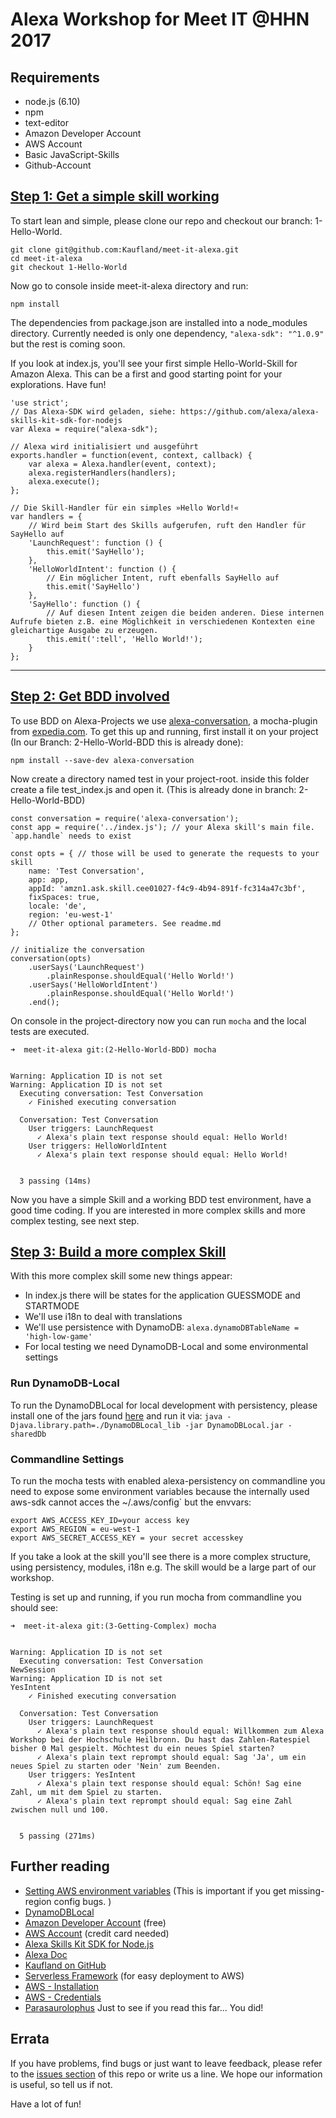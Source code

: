 # Alexa Workshop for Meet IT @HHN 2017

## Requirements

- node.js (6.10)
- npm
- text-editor
- Amazon Developer Account
- AWS Account
- Basic JavaScript-Skills
- Github-Account

## [Step 1: Get a simple skill working](https://github.com/Kaufland/meet-it-alexa/tree/1-Hello-World)

To start lean and simple, please clone our repo and checkout our branch: 1-Hello-World. 

````
git clone git@github.com:Kaufland/meet-it-alexa.git
cd meet-it-alexa
git checkout 1-Hello-World

````

Now go to console inside meet-it-alexa directory and run:

```
npm install
```

The dependencies from package.json are installed into a node_modules directory. Currently needed is only one dependency, `"alexa-sdk": "^1.0.9"` but the rest is coming soon.

If you look at index.js, you'll see your first simple Hello-World-Skill for Amazon Alexa. This can be a first and good starting point for your explorations. Have fun!

````
'use strict';
// Das Alexa-SDK wird geladen, siehe: https://github.com/alexa/alexa-skills-kit-sdk-for-nodejs
var Alexa = require("alexa-sdk");

// Alexa wird initialisiert und ausgeführt
exports.handler = function(event, context, callback) {
    var alexa = Alexa.handler(event, context);
    alexa.registerHandlers(handlers);
    alexa.execute();
};

// Die Skill-Handler für ein simples »Hello World!«
var handlers = {
    // Wird beim Start des Skills aufgerufen, ruft den Handler für SayHello auf
    'LaunchRequest': function () {
        this.emit('SayHello');
    },
    'HelloWorldIntent': function () {
        // Ein möglicher Intent, ruft ebenfalls SayHello auf
        this.emit('SayHello')
    },
    'SayHello': function () {
        // Auf diesen Intent zeigen die beiden anderen. Diese internen Aufrufe bieten z.B. eine Möglichkeit in verschiedenen Kontexten eine gleichartige Ausgabe zu erzeugen.
        this.emit(':tell', 'Hello World!');
    }
};

````

---

## [Step 2: Get BDD involved](https://github.com/Kaufland/meet-it-alexa/tree/2-Hello-World-BDD)

To use BDD on Alexa-Projects we use [alexa-conversation](https://www.npmjs.com/package/alexa-conversation), a mocha-plugin from [expedia.com](https://techblog.expedia.com/2017/02/13/conversational-integration-tests-for-your-alexa-skills-nodejs/). To get this up and running, first install it on your project (In our Branch: 2-Hello-World-BDD this is already done):

````
npm install --save-dev alexa-conversation
````

Now create a directory named test in your project-root. inside this folder create a file test_index.js and open it. (This is already done in branch: 2-Hello-World-BDD)

````
const conversation = require('alexa-conversation');
const app = require('../index.js'); // your Alexa skill's main file. `app.handle` needs to exist

const opts = { // those will be used to generate the requests to your skill
    name: 'Test Conversation',
    app: app,
    appId: 'amzn1.ask.skill.cee01027-f4c9-4b94-891f-fc314a47c3bf',
    fixSpaces: true,
    locale: 'de',
    region: 'eu-west-1'
    // Other optional parameters. See readme.md
};

// initialize the conversation
conversation(opts)
    .userSays('LaunchRequest')
        .plainResponse.shouldEqual('Hello World!')
    .userSays('HelloWorldIntent')
        .plainResponse.shouldEqual('Hello World!')
    .end();
````

On console in the project-directory now you can run `mocha` and the local tests are executed.

````
➜  meet-it-alexa git:(2-Hello-World-BDD) mocha


Warning: Application ID is not set
Warning: Application ID is not set
  Executing conversation: Test Conversation
    ✓ Finished executing conversation

  Conversation: Test Conversation
    User triggers: LaunchRequest 
      ✓ Alexa's plain text response should equal: Hello World!
    User triggers: HelloWorldIntent 
      ✓ Alexa's plain text response should equal: Hello World!


  3 passing (14ms)

````

Now you have a simple Skill and a working BDD test environment, have a good time coding. If you are interested in more complex skills and more complex testing, see next step.


## [Step 3: Build a more complex Skill](https://github.com/Kaufland/meet-it-alexa/tree/3-Getting-Complex)

With this more complex skill some new things appear: 
- In index.js there will be states for the application GUESSMODE and STARTMODE
- We'll use i18n to deal with translations
- We'll use persistence with DynamoDB: `alexa.dynamoDBTableName = 'high-low-game'`
- For local testing we need DynamoDB-Local and some environmental settings

### Run DynamoDB-Local

To run the DynamoDBLocal for local development with persistency, please install one of the jars found [here](http://docs.aws.amazon.com/amazondynamodb/latest/developerguide/DynamoDBLocal.html) and run it via: `java -Djava.library.path=./DynamoDBLocal_lib -jar DynamoDBLocal.jar -sharedDb`


### Commandline Settings

To run the mocha tests with enabled alexa-persistency on commandline you need to expose some environment variables because the internally used aws-sdk cannot acces the ~/.aws/config` but the envvars:

```
export AWS_ACCESS_KEY_ID=your access key
export AWS_REGION = eu-west-1
export AWS_SECRET_ACCESS_KEY = your secret accesskey
```

If you take a look at the skill you'll see there is a more complex structure, using persistency, modules, i18n e.g. The skill would be a large part of our workshop.

Testing is set up and running, if you run mocha from commandline you should see:

````
➜  meet-it-alexa git:(3-Getting-Complex) mocha                          


Warning: Application ID is not set
  Executing conversation: Test Conversation
NewSession
Warning: Application ID is not set
YesIntent
    ✓ Finished executing conversation

  Conversation: Test Conversation
    User triggers: LaunchRequest 
      ✓ Alexa's plain text response should equal: Willkommen zum Alexa Workshop bei der Hochschule Heilbronn. Du hast das Zahlen-Ratespiel bisher 0 Mal gespielt. Möchtest du ein neues Spiel starten?
      ✓ Alexa's plain text reprompt should equal: Sag 'Ja', um ein neues Spiel zu starten oder 'Nein' zum Beenden.
    User triggers: YesIntent 
      ✓ Alexa's plain text response should equal: Schön! Sag eine Zahl, um mit dem Spiel zu starten.
      ✓ Alexa's plain text reprompt should equal: Sag eine Zahl zwischen null und 100.


  5 passing (271ms)
````



## Further reading

- [Setting AWS environment variables](http://docs.aws.amazon.com/cli/latest/topic/config-vars.html#general-options) (This is important if you get missing-region config bugs. )
- [DynamoDBLocal](http://docs.aws.amazon.com/amazondynamodb/latest/developerguide/DynamoDBLocal.html)
- [Amazon Developer Account](https://developer.amazon.com) (free)
- [AWS Account](https://aws.amazon.com) (credit card needed)
- [Alexa Skills Kit SDK for Node.js](https://github.com/alexa/alexa-skills-kit-sdk-for-nodejs)
- [Alexa Doc](https://developer.amazon.com/public/solutions/alexa/alexa-skills-kit/overviews/steps-to-build-a-custom-skill)
- [Kaufland on GitHub](https://github.com/kaufland)
- [Serverless Framework](https://serverless.com) (for easy deployment to AWS)
- [AWS - Installation](https://serverless.com/framework/docs/providers/aws/guide/installation)
- [AWS - Credentials](https://serverless.com/framework/docs/providers/aws/guide/credentials#creating-aws-access-keys)
- [Parasaurolophus](https://de.wikipedia.org/wiki/Parasaurolophus) Just to see if you read this far... You did!


## Errata

If you have problems, find bugs or just want to leave feedback, please refer to the [issues section](https://github.com/Kaufland/meet-it-alexa/issues) of this repo or write us a line. We hope our information is useful, so tell us if not.

Have a lot of fun!


